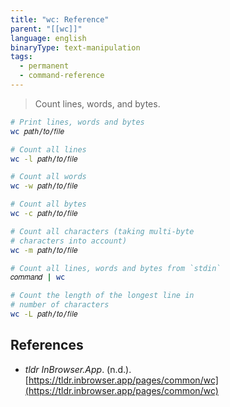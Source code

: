 ```yaml
---
title: "wc: Reference"
parent: "[[wc]]"
language: english
binaryType: text-manipulation
tags:
  - permanent
  - command-reference
---
```



> Count lines, words, and bytes.

```bash
# Print lines, words and bytes
wc 𝑝𝑎𝑡ℎ/𝑡𝑜/𝑓𝑖𝑙𝑒

# Count all lines
wc -l 𝑝𝑎𝑡ℎ/𝑡𝑜/𝑓𝑖𝑙𝑒

# Count all words
wc -w 𝑝𝑎𝑡ℎ/𝑡𝑜/𝑓𝑖𝑙𝑒

# Count all bytes
wc -c 𝑝𝑎𝑡ℎ/𝑡𝑜/𝑓𝑖𝑙𝑒

# Count all characters (taking multi-byte
# characters into account)
wc -m 𝑝𝑎𝑡ℎ/𝑡𝑜/𝑓𝑖𝑙𝑒

# Count all lines, words and bytes from `stdin`
𝑐𝑜𝑚𝑚𝑎𝑛𝑑 | wc

# Count the length of the longest line in
# number of characters
wc -L 𝑝𝑎𝑡ℎ/𝑡𝑜/𝑓𝑖𝑙𝑒
```

## References

- _tldr InBrowser.App_. (n.d.). [https://tldr.inbrowser.app/pages/common/wc](https://tldr.inbrowser.app/pages/common/wc)
